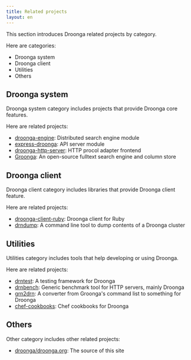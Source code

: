 ```yaml
---
title: Related projects
layout: en
---
```


This section introduces Droonga related projects by category.

Here are categories:

 * Droonga system
 * Droonga client
 * Utilities
 * Others

## Droonga system

Droonga system category includes projects that provide Droonga core features.

Here are related projects:

 * [droonga-engine][]: Distributed search engine module
 * [express-droonga][]: API server module
 * [droonga-http-server][]: HTTP procol adapter frontend
 * [Groonga][]: An open-source fulltext search engine and column store

## Droonga client

Droonga client category includes libraries that provide Droonga client feature.

Here are related projects:

 * [droonga-client-ruby][]: Droonga client for Ruby
 * [drndump][]: A command line tool to dump contents of a Droonga cluster

## Utilities

Utilities category includes tools that help developing or using Droonga.

Here are related projects:

 * [drntest][]: A testing framework for Droonga
 * [drnbench][]: Generic benchmark tool for HTTP servers, mainly Droonga
 * [grn2drn][]: A converter from Groonga's command list to something for Droonga
 * [chef-cookbooks][]: Chef cookbooks for Droonga

## Others

Other category includes other related projects:

 * [droonga/droonga.org][]: The source of this site

  [droonga-engine]: https://github.com/droonga/droonga-engine
  [express-droonga]: https://github.com/droonga/express-droonga
  [droonga-http-server]: https://github.com/droonga/droonga-http-server
  [Groonga]: http://groonga.org/
  [droonga-client-ruby]: https://github.com/droonga/droonga-client-ruby
  [drndump]: https://github.com/droonga/drndump
  [drntest]: https://github.com/droonga/drntest
  [drnbench]: https://github.com/droonga/drnbench
  [grn2drn]: https://github.com/droonga/grn2drn
  [chef-cookbooks]: https://github.com/droonga/chef-cookbooks
  [droonga/droonga.org]: https://github.com/droonga/droonga.org
